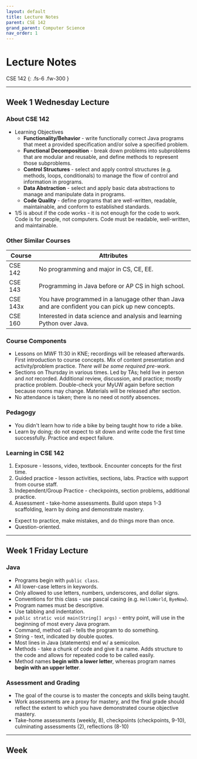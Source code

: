```yaml
---
layout: default
title: Lecture Notes
parent: CSE 142
grand_parent: Computer Science
nav_order: 1
---
```


# Lecture Notes

CSE 142
{: .fs-6 .fw-300 }

---

## Week 1 Wednesday Lecture


### About CSE 142
- Learning Objectives
  - **Functionality/Behavior** - write functionally correct Java programs that meet a provided specification and/or solve a specified problem.
  - **Functional Decomposition** - break down problems into subproblems that are modular and reusable, and define methods to represent those subproblems.
  - **Control Structures** - select and apply control structures (e.g. methods, loops, conditionals) to manage the flow of control and information in programs.
  - **Data Abstraction** - select and apply basic data abstractions to manage and manipulate data in programs.
  - **Code Quality** - define programs that are well-written, readable, maintainable, and conform to established standards.
- 1/5 is about if the code works - it is not enough for the code to work. Code is for people, not computers. Code must be readable, well-written, and maintainable.

### Other Similar Courses

| Course | Attributes |
| --- | --- |
| CSE 142 | No programming and major in CS, CE, EE. |
| CSE 143 | Programming in Java before or AP CS in high school. |
| CSE 143x | You have programmed in a lanugage other than Java and are confident you can pick up new concepts. |
| CSE 160 | Interested in data science and analysis and learning Python over Java. |

### Course Components
- Lessons on MWF 11:30 in KNE; recordings will be released afterwards. First introduction to course concepts. Mix of content presentation and activity/problem practice. *There will be some required pre-work*.
- Sections on Thursday in various times. Led by TAs; held live in person and *not* recorded. Additional review, discussion, and practice; mostly practice problem. Double-check your MyUW again before section because rooms may change. Materials will be released after section.
- No attendance is taken; there is no need ot notify absences.

### Pedagogy
- You didn't learn how to ride a bike by being taught how to ride a bike.
- Learn by doing; do not expect to sit down and write code the first time successfully. Practice and expect failure.

### Learning in CSE 142
1. Exposure - lessons, video, textbook. Encounter concepts for the first time.
2. Guided practice - lesson activities, sections, labs. Practice with support from course staff.
3. Independent/Group Practice - checkpoints, section problems, additional practice.
4. Assessment - take-home assessments. Build upon steps 1-3 scaffolding, learn by doing and demonstrate mastery.
- Expect to practice, make mistakes, and do things more than once.
- Question-oriented.

---

## Week 1 Friday Lecture

### Java
- Programs begin with `public class`.
- All lower-case letters in keywords.
- Only allowed to use letters, numbers, underscores, and dollar signs.
- Conventions for this class - use pascal casing (e.g. `HelloWorld`, `ByeNow`).
- Program names must be descriptive.
- Use tabbing and indentation.
- `public stratic void main(String[] args)` - entry point, will use in the beginning of most every Java program.
- Command, method call - tells the program to do something.
- String - text, indicated by double quotes.
- Most lines in Java (statements) end w/ a semicolon.
- Methods - take a chunk of code and give it a name. Adds structure to the code and allows for repeated code to be called easily.
- Method names **begin with a lower letter**, whereas program names **begin with an upper letter**.

### Assessment and Grading
- The goal of the course is to master the concepts and skills being taught.
- Work assessments are a proxy for mastery, and the final grade should reflect the extent to which you have demonstrated course objective mastery.
- Take-home assessments (weekly, 8), checkpoints (checkpoints, 9-10), culminating assessments (2), reflections (8-10)

---

## Week 







